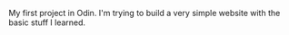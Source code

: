 My first project in Odin. 
I'm trying to build a very simple website with the basic stuff I learned.